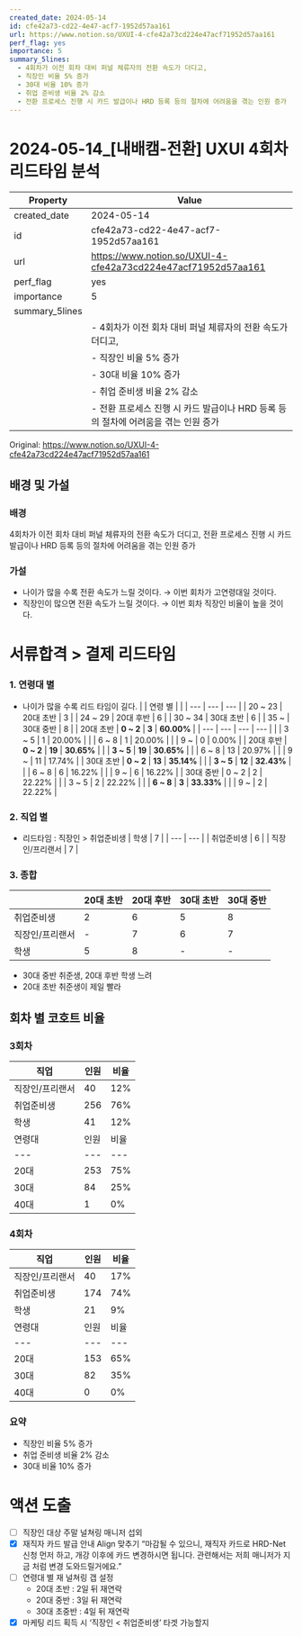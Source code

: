 ```yaml
---
created_date: 2024-05-14
id: cfe42a73-cd22-4e47-acf7-1952d57aa161
url: https://www.notion.so/UXUI-4-cfe42a73cd224e47acf71952d57aa161
perf_flag: yes
importance: 5
summary_5lines:
  - 4회차가 이전 회차 대비 퍼널 체류자의 전환 속도가 더디고,
  - 직장인 비율 5% 증가
  - 30대 비율 10% 증가
  - 취업 준비생 비율 2% 감소
  - 전환 프로세스 진행 시 카드 발급이나 HRD 등록 등의 절차에 어려움을 겪는 인원 증가
---
```


# 2024-05-14_[내배캠-전환] UXUI 4회차 리드타임 분석

| Property | Value |
| --- | --- |
| created_date | 2024-05-14 |
| id | cfe42a73-cd22-4e47-acf7-1952d57aa161 |
| url | https://www.notion.so/UXUI-4-cfe42a73cd224e47acf71952d57aa161 |
| perf_flag | yes |
| importance | 5 |
| summary_5lines | |
|  | - 4회차가 이전 회차 대비 퍼널 체류자의 전환 속도가 더디고, |
|  | - 직장인 비율 5% 증가 |
|  | - 30대 비율 10% 증가 |
|  | - 취업 준비생 비율 2% 감소 |
|  | - 전환 프로세스 진행 시 카드 발급이나 HRD 등록 등의 절차에 어려움을 겪는 인원 증가 |

Original: https://www.notion.so/UXUI-4-cfe42a73cd224e47acf71952d57aa161

## 배경 및 가설

### 배경
4회차가 이전 회차 대비 퍼널 체류자의 전환 속도가 더디고,
전환 프로세스 진행 시 카드 발급이나 HRD 등록 등의 절차에 어려움을 겪는 인원 증가

### 가설
- 나이가 많을 수록 전환 속도가 느릴 것이다. → 이번 회차가 고연령대일 것이다.
- 직장인이 많으면 전환 속도가 느릴 것이다. → 이번 회차 직장인 비율이 높을 것이다.

# 서류합격 > 결제 리드타임

### 1. 연령대 별
- 나이가 많을 수록 리드 타임이 길다.
|  | 연령 별 |  |
| --- | --- | --- |
| 20 ~ 23 | 20대 초반 | 3 |
| 24 ~ 29 | 20대 후반 | 6 |
| 30 ~ 34 | 30대 초반 | 6 |
| 35 ~ | 30대 중반 | 8 |
| 20대 초반 | **0 ~ 2** | **3** | **60.00%** |
| --- | --- | --- | --- |
|  | 3 ~ 5 | 1 | 20.00% |
|  | 6 ~ 8 | 1 | 20.00% |
|  | 9 ~ | 0 | 0.00% |
| 20대 후반 | **0 ~ 2** | **19** | **30.65%** |
|  | **3 ~ 5** | **19** | **30.65%** |
|  | 6 ~ 8 | 13 | 20.97% |
|  | 9 ~ | 11 | 17.74% |
| 30대 초반 | **0 ~ 2** | **13** | **35.14%** |
|  | **3 ~ 5** | **12** | **32.43%** |
|  | 6 ~ 8 | 6 | 16.22% |
|  | 9 ~ | 6 | 16.22% |
| 30대 중반 | 0 ~ 2 | 2 | 22.22% |
|  | 3 ~ 5 | 2 | 22.22% |
|  | **6 ~ 8** | **3** | **33.33%** |
|  | 9 ~ | 2 | 22.22% |

### 2. 직업 별
- 리드타임 : 직장인 > 취업준비생
| 학생 | 7 |
| --- | --- |
| 취업준비생 | 6 |
| 직장인/프리랜서 | 7 |

### 3. 종합
|  | 20대 초반 | 20대 후반 | 30대 초반 | 30대 중반 |
| --- | --- | --- | --- | --- |
| 취업준비생 | 2 | 6 | 5 | 8 |
| 직장인/프리랜서 | - | 7 | 6 | 7 |
| 학생 | 5 | 8 | - | - |
- 30대 중반 취준생, 20대 후반 학생 느려
- 20대 초반 취준생이 제일 빨라

## 회차 별 코호트 비율

### 3회차
| 직업 | 인원 | 비율 |
| --- | --- | --- |
| 직장인/프리랜서 | 40 | 12% |
| 취업준비생 | 256 | 76% |
| 학생 | 41 | 12% |
| 연령대 | 인원 | 비율 |
| --- | --- | --- |
| 20대 | 253 | 75% |
| 30대 | 84 | 25% |
| 40대 | 1 | 0% |

### 4회차
| 직업 | 인원 | 비율 |
| --- | --- | --- |
| 직장인/프리랜서 | 40 | 17% |
| 취업준비생 | 174 | 74% |
| 학생 | 21 | 9% |
| 연령대 | 인원 | 비율 |
| --- | --- | --- |
| 20대 | 153 | 65% |
| 30대 | 82 | 35% |
| 40대 | 0 | 0% |

### 요약
- 직장인 비율 5% 증가
- 취업 준비생 비율 2% 감소
- 30대 비율 10% 증가

# 액션 도출
- [ ] 직장인 대상 주말 널쳐링 매니저 섭외
- [x] 재직자 카드 발급 안내 Align 맞추기
  “마감될 수 있으니, 재직자 카드로 HRD-Net 신청 먼저 하고, 개강 이후에 카드 변경하시면 됩니다. 관련해서는 저희 매니저가 지금 처럼 변경 도와드릴거에요.”
- [ ] 연령대 별 재 널쳐링 갭 설정
  - 20대 초반 : 2일 뒤 재연락
  - 20대 중반 : 3일 뒤 재연락
  - 30대 초중반 : 4일 뒤 재연락 
- [x] 마케팅 리드 획득 시 ‘직장인 < 취업준비생’ 타겟 가능할지
